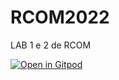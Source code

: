 # RCOM2022
LAB  1 e 2 de RCOM

[![Open in Gitpod](https://gitpod.io/button/open-in-gitpod.svg)](https://gitpod.io/#https://github.com/martinhofigueiredo/RCOM2022)
